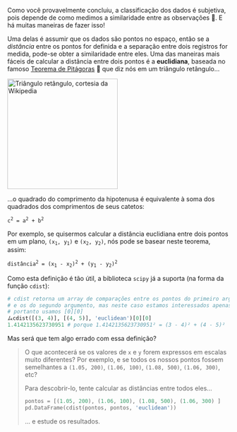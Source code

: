Como você provavelmente concluiu, a classificação dos dados é subjetiva, pois depende de como medimos a similaridade entre as observações :straight_ruler:. E há muitas maneiras de fazer isso!

Uma delas é assumir que os dados são pontos no espaço, então se a _distância_ entre os pontos for definida e a separação entre dois registros for medida, pode-se obter a similaridade entre eles. Uma das maneiras mais fáceis de calcular a distância entre dois pontos é a **euclidiana**, baseada no famoso [Teorema de Pitágoras](https://pt.wikipedia.org/wiki/Teorema_de_Pit%C3%A1goras) 📐 que diz nós em um triângulo retângulo...

<a href="https://commons.wikimedia.org/w/index.php?curid=617373" target="_blank"><img src="https://upload.wikimedia.org/wikipedia/commons/thumb/6/6f/Rtriangle.svg/346px-Rtriangle.svg.png?20190718074431" alt="Triângulo retângulo, cortesia da Wikipedia" width="250px" height="auto"></a>


...o quadrado do comprimento da hipotenusa é equivalente à soma dos quadrados dos comprimentos de seus catetos:

<pre>
<code>c<sup>2</sup> = a<sup>2</sup> + b<sup>2</sup></code>
</pre>

Por exemplo, se quisermos calcular a distância euclidiana entre dois pontos em um plano, <code>(x<sub>1</sub>, y<sub>1</sub>)</code> e <code>(x<sub>2</sub>, y<sub>2</sub>)</code>, nós pode se basear neste teorema, assim:

<pre>
<code>distância<sup>2</sup> = (x<sub>1</sub> - x<sub>2</sub>)<sup>2</sup> + (y<sub>1</sub> - y<sub>2</sub>)<sup>2</sup></code>
</pre>

Como esta definição é tão útil, a biblioteca `scipy` já a suporta (na forma da função `cdist`):

```python
# cdist retorna um array de comparações entre os pontos do primeiro argumento
# e os do segundo argumento, mas neste caso estamos interessados apenas em seu primeiro e único valor
# portanto usamos [0][0]
ムcdist([(3, 4)], [(4, 5)], 'euclidean')[0][0]
1.4142135623730951 # porque 1.4142135623730951² = (3 - 4)² + (4 - 5)²
```

Mas será que tem algo errado com essa definição?

> O que acontecerá se os valores de `x` e `y` forem expressos em escalas muito diferentes? Por exemplo, e se todos os nossos pontos fossem semelhantes a `(1.05, 200)`, `(1.06, 100)`, `(1.08, 500)`, `(1.06, 300)`, etc?
>
> Para descobrir-lo, tente calcular as distâncias entre todos eles...
>
> ```python
> pontos = [(1.05, 200), (1.06, 100), (1.08, 500), (1.06, 300) ]
> pd.DataFrame(cdist(pontos, pontos, 'euclidean'))
> ```
> ... e estude os resultados.
